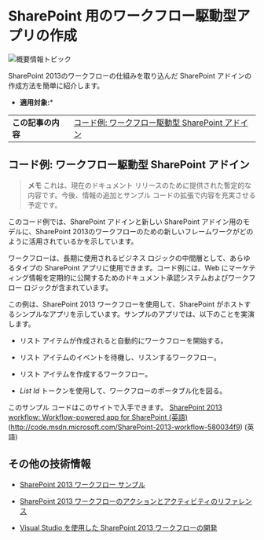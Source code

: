 

# SharePoint 用のワークフロー駆動型アプリの作成

  
    
    
![概要情報トピック](images/mod_icon_badge_conoverview.png)
  
    
    

  
    
    

  
    
    
SharePoint 2013のワークフローの仕組みを取り込んだ SharePoint アドインの作成方法を簡単に紹介します。
 * **適用対象:*** 
  
    
    


|||
|:-----|:-----|
|**この記事の内容**    |      [コード例: ワークフロー駆動型 SharePoint アドイン](#WFappbk_sample)     |      [その他の技術情報](#WFappbk_addres) <br/> |   ![関連するコード スニペットおよびサンプル アプリ](images/mod_icon_links_samples.png) <br/>  [SharePoint 2013 workflow: Build a workflow-powered app for SharePoint (英語)](http://code.msdn.microsoft.com/SharePoint-2013-workflow-580034f9) <br/> |
   

## コード例: ワークフロー駆動型 SharePoint アドイン
<a name="WFappbk_sample"> </a>


> **メモ**
> これは、現在のドキュメント リリースのために提供された暫定的な内容です。今後、情報の追加とサンプル コードの拡張で内容を充実させる予定です。 
  
    
    

このコード例では、SharePoint アドインと新しい SharePoint アドイン用のモデルに、SharePoint 2013のワークフローのための新しいフレームワークがどのように活用されているかを示しています。
  
    
    
ワークフローは、長期に使用されるビジネス ロジックの中間層として、あらゆるタイプの SharePoint アプリに使用できます。コード例には、Web にマーケティング情報を定期的に公開するためのドキュメント承認システムおよびワークフロー ロジックが含まれています。
  
    
    
この例は、SharePoint 2013 ワークフローを使用して、SharePoint がホストするシンプルなアプリを示しています。サンプルのアプリでは、以下のことを実演します。
  
    
    

- リスト アイテムが作成されると自動的にワークフローを開始する。
    
  
- リスト アイテムのイベントを待機し、リスンするワークフロー。
    
  
- リスト アイテムを作成するワークフロー。
    
  
-  _List Id_ トークンを使用して、ワークフローのポータブル化を図る。
    
  
このサンプル コードはこのサイトで入手できます。 [SharePoint 2013 workflow: Workflow-powered app for SharePoint (英語)](http://code.msdn.microsoft.com/SharePoint-2013-workflow-580034f9) (http://code.msdn.microsoft.com/SharePoint-2013-workflow-580034f9) (英語)
  
    
    

## その他の技術情報
<a name="WFappbk_addres"> </a>


-  [SharePoint 2013 ワークフロー サンプル](sharepoint-2013-workflow-samples.md)
    
  
-  [SharePoint 2013 ワークフローのアクションとアクティビティのリファレンス](workflow-actions-and-activities-reference-for-sharepoint-2013.md)
    
  
-  [Visual Studio を使用した SharePoint 2013 ワークフローの開発](develop-sharepoint-2013-workflows-using-visual-studio.md)
    
  

  
    
    